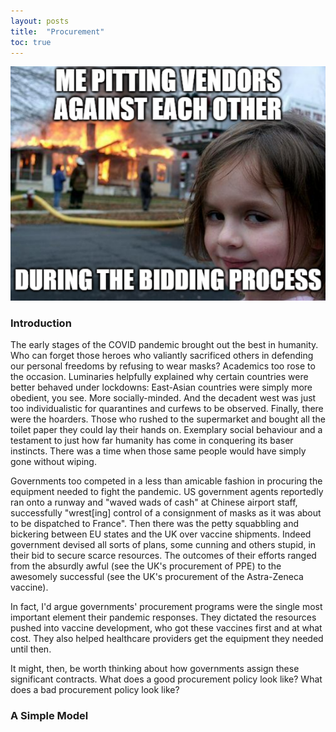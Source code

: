 ```yaml
---
layout: posts
title:  "Procurement"
toc: true
---
```

![Farmers Tilling the Tax Farm](/assets/images/procurement.png)
### Introduction
The early stages of the COVID pandemic brought out the best in humanity. Who can forget those heroes who valiantly sacrificed others in  defending our personal freedoms by refusing to wear masks? Academics too rose to the occasion. Luminaries helpfully explained why certain countries were better behaved under lockdowns: East-Asian countries were simply more obedient, you see. More socially-minded. And the decadent west was just too individualistic for quarantines and curfews to be observed. Finally, there were the hoarders. Those who rushed to the supermarket and bought all the toilet paper they could lay their hands on. Exemplary social behaviour and a testament to just how far humanity has come in conquering its baser instincts. There was a time when those same people would have simply gone without wiping. 

Governments too competed in a less than amicable fashion in procuring the equipment needed to fight the pandemic. US government agents reportedly ran onto a runway and "waved wads of cash" at Chinese airport staff, successfully "wrest[ing] control of a consignment of masks as it was about to be dispatched to France". Then there was the petty squabbling and bickering between EU states and the UK over vaccine shipments. Indeed government devised all sorts of plans, some cunning and others stupid, in their bid to secure scarce resources. The outcomes of their efforts ranged from the absurdly awful (see the UK's procurement of PPE) to the awesomely successful (see the UK's procurement of the Astra-Zeneca vaccine). 

In fact, I'd argue governments' procurement programs were the single most important element their pandemic responses. They dictated the resources pushed into vaccine development, who got these vaccines first and at what cost. They also helped healthcare providers get the equipment they needed until then. 

It might, then, be worth thinking about how governments assign these significant contracts. What does a good procurement policy look like? What does a bad procurement policy look like? 

### A Simple Model

